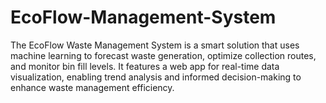 # EcoFlow-Management-System
The EcoFlow Waste Management
 System is a smart solution that
 uses machine learning to forecast
 waste generation, optimize
 collection routes, and monitor bin
 fill levels. It features a web app for
 real-time data visualization,
 enabling trend analysis and
 informed decision-making to
 enhance waste management
 efficiency.
 
